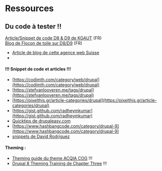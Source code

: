 # Ressources

## Du code à tester !!

[Article/Snippet de code D8 & D9 de KGAUT](https://www.kgaut.net/sujets/drupal-9.html) \(FR\)  
[Blog de Flocon de toile sur D8/D9](https://www.flocondetoile.fr/blog) \(FR\)



* [Article de blog de cette agence web Suisse](https://antistatique-website-2020.vercel.app/blog)
* 
#### !!! Snippet de code et articles !!!

* [https://codimth.com/category/web/drupal](https://codimth.com/category/web/drupal)
* [https://stefvanlooveren.me/tags/drupal](https://stefvanlooveren.me/tags/drupal)
* [https://pixelthis.gr/article-categories/drupal](https://pixelthis.gr/article-categories/drupal)
* [https://gist.github.com/radheymkumar](https://gist.github.com/radheymkumar)
* [Quicktips de drupaleasy.com](https://www.drupaleasy.com/quicktips)
*   [https://www.hashbangcode.com/category/drupal-9](https://www.hashbangcode.com/category/drupal-9)
* [snippets de David Rodríguez](https://gitlab.com/users/davidjguru/snippets)

#### Theming :

* [Theming guide du theme ACQIA COG](https://github.com/acquia-pso/cog/tree/8.x-1.x/starterkit/_theming-guide) !!!
* [Drupal 8 Theming Training de Chapter Three](https://github.com/chapter-three/drupal-8-theming) !!!


